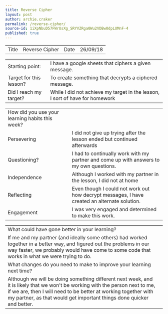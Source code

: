 ```yaml
---
title: Reverse Cipher
layout: post
author: archie.craker
permalink: /reverse-cipher/
source-id: 1iXpNbuD57FWrUsXg_SRYVZRga0Wu2VDBw0dpLUMnF-4
published: true
---
```

<table>
  <tr>
    <td>Title</td>
    <td>Reverse Cipher</td>
    <td>Date</td>
    <td>26/09/18</td>
  </tr>
</table>


<table>
  <tr>
    <td>Starting point:</td>
    <td>I have a google sheets that ciphers a given message.</td>
  </tr>
  <tr>
    <td>Target for this lesson?</td>
    <td>To create something that decrypts a ciphered message.</td>
  </tr>
  <tr>
    <td>Did I reach my target? </td>
    <td>While I did not achieve my target in the lesson, I sort of have for homework</td>
  </tr>
</table>


<table>
  <tr>
    <td>How did you use your learning habits this week?</td>
    <td></td>
  </tr>
  <tr>
    <td>Persevering</td>
    <td>I did not give up trying after the lesson ended but continued afterwards</td>
  </tr>
  <tr>
    <td>Questioning?</td>
    <td>I had to continually work with my partner and come up with answers to my own questions.</td>
  </tr>
  <tr>
    <td>Independence</td>
    <td>Although I worked with my partner in the lesson, I did not at home</td>
  </tr>
  <tr>
    <td>Reflecting</td>
    <td>Even though I could not work out how decrypt messages, I have created an alternate solution.</td>
  </tr>
  <tr>
    <td>Engagement</td>
    <td>I was very engaged and determined to make this work.</td>
  </tr>
</table>


<table>
  <tr>
    <td>What could have gone better in your learning?</td>
    <td></td>
  </tr>
  <tr>
    <td>If me and my partner (and ideally some others) had worked together in a better way, and figured out the problems in our way faster, we probably would have come to some code that works in what we were trying to do.</td>
    <td></td>
  </tr>
  <tr>
    <td>What changes do you need to make to improve your learning next time?</td>
    <td></td>
  </tr>
  <tr>
    <td>Although we will be doing something different next week, and it is likely that we won't be working with the person next to me, if we are, then I will need to be better at working together with my partner, as that would get important things done quicker and better.</td>
    <td></td>
  </tr>
</table>


